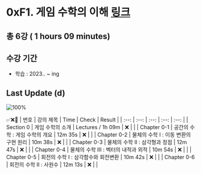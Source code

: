 # 0xF1. 게임 수학의 이해 [링크](https://www.inflearn.com/course/%EA%B2%8C%EC%9E%84-%EC%88%98%ED%95%99-%EC%9D%B4%ED%95%B4)

## 총 6강 ( 1 hours 09 minutes)

## 수강 기간 
- 학습          : 2023.. ~ ing

## Last Update (d)    

![100%](https://progress-bar.dev/0/?scale=6&title=progress&width=500&color=babaca&suffix=/6)

✅❌:hammer:
| 번호 | 강의 제목 | Time | Check | Result |
| :--: | :--: | :--: | :--: | :--: |
| Section 0 | 게임 수학의 소개 |  Lectures / 1h 09m | ❌ |  |
| Chapter 0-1 | 공간의 수학 : 게임 수학의 개요 | 12m 35s | ❌ | |
| Chapter 0-2 | 물체의 수학 I : 이동 변환의 구현 원리 | 10m 38s | ❌ | |
| Chapter 0-3 | 물체의 수학 II : 삼각형과 정점 | 12m 47s | ❌ | | 
| Chapter 0-4 | 물체의 수학 III : 벡터의 내적과 외적 | 10m 54s | ❌ | |
| Chapter 0-5 | 회전의 수학 I : 삼각함수와 회전변환 | 10m 42s | ❌ | |
| Chapter 0-6 | 회전의 수학 II : 사원수 | 12m 13s | ❌ | | 
